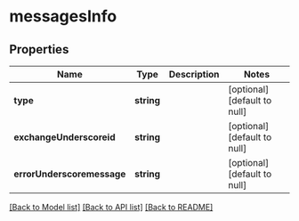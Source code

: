# messagesInfo

## Properties
Name | Type | Description | Notes
------------ | ------------- | ------------- | -------------
**type** | **string** |  | [optional] [default to null]
**exchangeUnderscoreid** | **string** |  | [optional] [default to null]
**errorUnderscoremessage** | **string** |  | [optional] [default to null]

[[Back to Model list]](../README.md#documentation-for-models) [[Back to API list]](../README.md#documentation-for-api-endpoints) [[Back to README]](../README.md)


